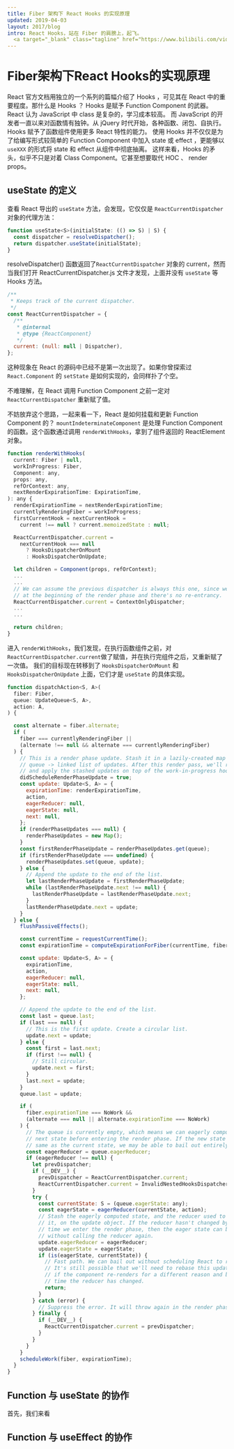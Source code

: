 ```yaml
---
title: Fiber 架构下 React Hooks 的实现原理
updated: 2019-04-03
layout: 2017/blog
intro: React Hooks，站在 Fiber 的肩膀上，起飞。
  <a target="_blank" class="tagline" href="https://www.bilibili.com/video/av48472416">→ Vlog</a>
---
```


# Fiber架构下React Hooks的实现原理

React 官方文档用独立的一个系列的篇幅介绍了 Hooks ，可见其在 React 中的重要程度。那什么是 Hooks ？
Hooks 是赋予 Function Component 的武器。React 认为 JavaScript 中 class 是复杂的，学习成本较高。
而 JavaScript 的开发者一直以来对函数情有独钟。从 jQuery 时代开始，各种函数、闭包、自执行。
Hooks 赋予了函数组件使用更多 React 特性的能力。
使用 Hooks 并不仅仅是为了给编写形式较简单的 Function Component 中加入 state 或 effect ，更能够以 `useXXX` 的形式将 state 和 effect 从组件中彻底抽离。
这样来看，Hooks 的矛头，似乎不只是对着 Class Component。它甚至想要取代 HOC 、 render props。


## useState 的定义

查看 React 导出的 `useState` 方法，会发现，它仅仅是 `ReactCurrentDispatcher` 对象的代理方法：

```js
function useState<S>(initialState: (() => S) | S) {
  const dispatcher = resolveDispatcher();
  return dispatcher.useState(initialState);
}
```

resolveDispatcher() 函数返回了`ReactCurrentDispatcher` 对象的 current，然而当我们打开 ReactCurrentDispatcher.js 文件才发现，上面并没有 `useState` 等 Hooks 方法。

```js
/**
 * Keeps track of the current dispatcher.
 */
const ReactCurrentDispatcher = {
  /**
   * @internal
   * @type {ReactComponent}
   */
  current: (null: null | Dispatcher),
};
```

这种现象在 React 的源码中已经不是第一次出现了。如果你曾探索过 `React.Component` 的 `setState` 是如何实现的，会同样扑了个空。

不难理解，在 React 调用 Function Component 之前一定对 `ReactCurrentDispatcher` 重新赋了值。

不妨放弃这个思路，一起来看一下，React 是如何挂载和更新 Function Component 的？
`mountIndeterminateComponent` 是处理 Function Component 的函数。这个函数通过调用 `renderWithHooks`，拿到了组件返回的 ReactElement 对象。

```js
function renderWithHooks(
  current: Fiber | null,
  workInProgress: Fiber,
  Component: any,
  props: any,
  refOrContext: any,
  nextRenderExpirationTime: ExpirationTime,
): any {
  renderExpirationTime = nextRenderExpirationTime;
  currentlyRenderingFiber = workInProgress;
  firstCurrentHook = nextCurrentHook =
    current !== null ? current.memoizedState : null;

  ReactCurrentDispatcher.current =
    nextCurrentHook === null
      ? HooksDispatcherOnMount
      : HooksDispatcherOnUpdate;

  let children = Component(props, refOrContext);
  ...
  ...
  // We can assume the previous dispatcher is always this one, since we set it
  // at the beginning of the render phase and there's no re-entrancy.
  ReactCurrentDispatcher.current = ContextOnlyDispatcher;
  ...
  ...

  return children;
}
```

进入 `renderWithHooks`，我们发现，在执行函数组件之前，对 `ReactCurrentDispatcher.current`做了赋值，并在执行完组件之后，又重新赋了一次值。
我们的目标现在转移到了 `HooksDispatcherOnMount` 和 `HooksDispatcherOnUpdate` 上面，它们才是 `useState` 的具体实现。

```js
function dispatchAction<S, A>(
  fiber: Fiber,
  queue: UpdateQueue<S, A>,
  action: A,
) {

  const alternate = fiber.alternate;
  if (
    fiber === currentlyRenderingFiber ||
    (alternate !== null && alternate === currentlyRenderingFiber)
  ) {
    // This is a render phase update. Stash it in a lazily-created map of
    // queue -> linked list of updates. After this render pass, we'll restart
    // and apply the stashed updates on top of the work-in-progress hook.
    didScheduleRenderPhaseUpdate = true;
    const update: Update<S, A> = {
      expirationTime: renderExpirationTime,
      action,
      eagerReducer: null,
      eagerState: null,
      next: null,
    };
    if (renderPhaseUpdates === null) {
      renderPhaseUpdates = new Map();
    }
    const firstRenderPhaseUpdate = renderPhaseUpdates.get(queue);
    if (firstRenderPhaseUpdate === undefined) {
      renderPhaseUpdates.set(queue, update);
    } else {
      // Append the update to the end of the list.
      let lastRenderPhaseUpdate = firstRenderPhaseUpdate;
      while (lastRenderPhaseUpdate.next !== null) {
        lastRenderPhaseUpdate = lastRenderPhaseUpdate.next;
      }
      lastRenderPhaseUpdate.next = update;
    }
  } else {
    flushPassiveEffects();

    const currentTime = requestCurrentTime();
    const expirationTime = computeExpirationForFiber(currentTime, fiber);

    const update: Update<S, A> = {
      expirationTime,
      action,
      eagerReducer: null,
      eagerState: null,
      next: null,
    };

    // Append the update to the end of the list.
    const last = queue.last;
    if (last === null) {
      // This is the first update. Create a circular list.
      update.next = update;
    } else {
      const first = last.next;
      if (first !== null) {
        // Still circular.
        update.next = first;
      }
      last.next = update;
    }
    queue.last = update;

    if (
      fiber.expirationTime === NoWork &&
      (alternate === null || alternate.expirationTime === NoWork)
    ) {
      // The queue is currently empty, which means we can eagerly compute the
      // next state before entering the render phase. If the new state is the
      // same as the current state, we may be able to bail out entirely.
      const eagerReducer = queue.eagerReducer;
      if (eagerReducer !== null) {
        let prevDispatcher;
        if (__DEV__) {
          prevDispatcher = ReactCurrentDispatcher.current;
          ReactCurrentDispatcher.current = InvalidNestedHooksDispatcherOnUpdateInDEV;
        }
        try {
          const currentState: S = (queue.eagerState: any);
          const eagerState = eagerReducer(currentState, action);
          // Stash the eagerly computed state, and the reducer used to compute
          // it, on the update object. If the reducer hasn't changed by the
          // time we enter the render phase, then the eager state can be used
          // without calling the reducer again.
          update.eagerReducer = eagerReducer;
          update.eagerState = eagerState;
          if (is(eagerState, currentState)) {
            // Fast path. We can bail out without scheduling React to re-render.
            // It's still possible that we'll need to rebase this update later,
            // if the component re-renders for a different reason and by that
            // time the reducer has changed.
            return;
          }
        } catch (error) {
          // Suppress the error. It will throw again in the render phase.
        } finally {
          if (__DEV__) {
            ReactCurrentDispatcher.current = prevDispatcher;
          }
        }
      }
    }
    scheduleWork(fiber, expirationTime);
  }
}
```

## Function 与 useState 的协作

首先，我们来看

## Function 与 useEffect 的协作
